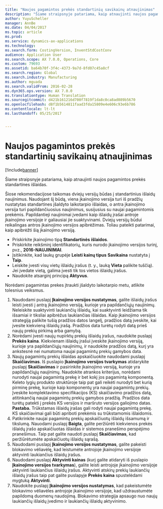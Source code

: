 ```yaml
---
title: "Naujos pagamintos prekės standartinių savikainų atnaujinimas"
description: "Šiame straipsnyje patariama, kaip atnaujinti naujos pagamintos prekės standartines išlaidas."
author: YuyuScheller
manager: AnnBe
ms.date: 04/04/2017
ms.topic: article
ms.prod: 
ms.service: dynamics-ax-applications
ms.technology: 
ms.search.form: CostingVersion, InventStdCostConv
audience: Application User
ms.search.scope: AX 7.0.0, Operations, Core
ms.custom: 79693
ms.assetid: ba64b70f-3f4c-4373-9a7d-8fd07c45a8cf
ms.search.region: Global
ms.search.industry: Manufacturing
ms.author: mguada
ms.search.validFrom: 2016-02-28
ms.dyn365.ops.version: AX 7.0.0
ms.translationtype: Human Translation
ms.sourcegitcommit: d421b161216d700f7819f1da8c0ca8ad089b5670
ms.openlocfilehash: d8f1b5614811faad3fda15809e4e606c93e6b786
ms.contentlocale: lt-lt
ms.lasthandoff: 05/25/2017


---
```


# <a name="update-standard-costs-for-a-new-manufactured-item"></a>Naujos pagamintos prekės standartinių savikainų atnaujinimas

[!include[banner](../includes/banner.md)]


Šiame straipsnyje patariama, kaip atnaujinti naujos pagamintos prekės standartines išlaidas. 

Šiose rekomendacijose taikomas dviejų versijų būdas į standartinius išlaidų naujinimus. Naudojant šį būdą, viena įkainojimo versija turi iš pradžių nustatytas standartines įšaldyto laikotarpio išlaidas, o antra įkainojimo versija turi papildančiuosius naujinimus, susijusius su naujai pagamintomis prekėmis. Papildantieji naujinimai įvedami kaip išlaidų įrašai antroje įkainojimo versijoje ir galiausiai jie suaktyvinami. Dviejų versijų būdui reikalingas antros įkainojimo versijos apibrėžimas. Toliau pateikti patarimai, kaip apibrėžti šią įkainojimo versiją.

-   Priskirkite įkainojimo tipą **Standartinės išlaidos**.
-   Priskirkite reikšminį identifikatorių, kuris nurodo įkainojimo versijos turinį, pvz., **2016-NAUJINIMAI**.
-   Įsitikinkite, kad laukų grupėje **Leisti kainų tipus** **Savikaina** nustatyta į **Taip**.
-   Leiskite įvesti visų vietų išlaidų įrašus (t. y., lauką **Vieta** palikite tuščią). Jei įvedate vietą, galima įvesti tik tos vietos išlaidų įrašus.
-   Naudokite atsarginį principą **Aktyvus**.

Norėdami pagamintas prekes įtraukti įšaldyto laikotarpio metu, atlikite tolesnius veiksmus.

1.  Naudodami puslapį **Įkainojimo versijos nustatymas**, galite išlaidų įrašus leisti įvesti į antrą įkainojimo versiją, kurioje yra papildančiųjų naujinimų. Neleiskite suaktyvinti laukiančių išlaidų, kai suaktyvinti leidžiama tik išsamiai ir tiksliai apibrėžus laukiančias išlaidas. Kaip įkainojimo versijos strategiją palikite tušią pradžios datos langelį, pradžios datą įveskite, kai įvesite kiekvieną išlaidų įrašą. Pradžios data turėtų rodyti datą prieš naujų prekių pirkimą arba gamybą.
2.  Norėdami įvesti naujų nupirktų prekių išlaidų įrašus, naudokite puslapį **Prekės kaina**. Kiekvienam išlaidų įrašui įveskite įkainojimo versiją, kurioje yra papildančiųjų naujinimų, ir naudokite pradžios datą, kurį yra ankstesnė nei numatoma naujai pagamintų prekių gamybos data.
3.  Naujų pagamintų prekių išlaidas apskaičiuokite naudodami puslapį **Skaičiavimas**. Iš puslapio **Įkainojimo versijos tvarkymas** atidarykite puslapį **Skaičiavimas** ir pasirinkite įkainojimo versiją, kurioje yra papildančiųjų naujinimų. Naudokite atrankos kriterijus, norėdami nurodyti naujai pagamintą prekę ir bet kokį jos pagamintą komponentą. Keleto lygių produkto struktūroje taip pat gali reikėti nurodyti bet kurią pirminę prekę, kurioje kaip komponentų yra naujai pagamintų prekių. Įveskite komplektavimo specifikacijos (KS) skaičiavimo pradžios datą, atitinkančią naujai pagamintų prekių gamybos pradžią. Pradžios data turėtų patekti į prekės KS versijos ir maršruto versijos galiojimo datas. **Pastaba.** Trūkstamas išlaidų įrašas gali rodyti naujai pagamintą prekę. KS skaičiavimai gali būti apriboti prekėmis su trūkstamomis išlaidomis.
4.  Patikrinkite naujai pagamintų prekių apskaičiuotų išlaidų išsamumą ir tikslumą. Nauodami puslapį **Baigta**, galite peržiūrėti kiekvienos prekės išlaidų įrašo apskaičiuotas išlaidas ir sistemos pranešimo perspėjimo pranešimus. Taip pat galite naudoti puslapį **Skaičiavimas**, kad peržiūrėtumėte apskaičiuotų išlaidų sąrašą.
5.  Naudodami puslapį **Įkainojimo versijos nustatymas**, galite pakeisti blokavimo vėliavėlę, kad leistumėte antrojoje įkainojimo versijoje aktyvinti laukiančius išlaidų įrašus.
6.  Naudodami puslapį **Aktyvinti kainas** (kurį galite atidaryti iš puslapio **Įkainojimo versijos tvarkymas**), galite leisti antrojoje įkainojimo versijoje aktyvinti laukiančius išlaidų įrašus. Aktyvinti atskirų prekių laukiančių išlaidų įrašus taip pat galite puslapyje **Prekės kaina** spustelėdami mygtuką **Aktyvinti**.
7.  Naudokite puslapį **Įkainojimo versijos nustatymas**, kad pakeistumėte blokavimo vėliavėles antrojoje įkainojimo versijoje, kad uždraustumėte papildomą duomenų naudojimą. Blokavimo strategija apsaugo nuo naujų laukiančių išlaidų įvedimo ir laukiančių išlaidų aktyvinimo.





